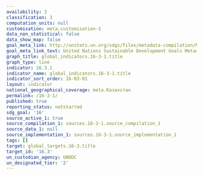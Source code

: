 ```yaml
---
availability: 2
classification: 3
computation_units: null
customisation: meta.customisation-1
data_non_statistical: false
data_show_map: false
goal_meta_link: http://unstats.un.org/sdgs/files/metadata-compilation/Metadata-Goal-16.pdf
goal_meta_link_text: United Nations Sustainable Development Goals Metadata (pdf 1361kB)
graph_title: global_indicators.16-3-1.title
graph_type: line
indicator: 16.3.1
indicator_name: global_indicators.16-3-1.title
indicator_sort_order: 16-03-01
layout: indicator
national_geographical_coverage: meta.Казахстан
permalink: /16-3-1/
published: true
reporting_status: notstarted
sdg_goal: '16'
source_active_1: true
source_compilation_1: sources.16-3-1.source_compilation_1
source_data_1: null
source_implementation_1: sources.16-3-1.source_implementation_1
tags: []
target: global_targets.16-3.title
target_id: '16.3'
un_custodian_agency: UNODC
un_designated_tier: '2'
---
```


